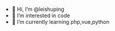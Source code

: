 - 👋 Hi, I’m @leishuping
- 👀 I’m interested in code
- 🌱 I’m currently learning php,vue,python


<!---
leishupingx/leishupingx is a ✨ special ✨ repository because its `README.md` (this file) appears on your GitHub profile.
You can click the Preview link to take a look at your changes.
--->
